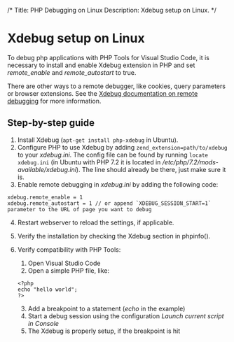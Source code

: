 /*
Title: PHP Debugging on Linux
Description: Xdebug setup on Linux.
*/

# Xdebug setup on Linux

To debug php applications with PHP Tools for Visual Studio Code, it is necessary to install and enable Xdebug extension in PHP and set *remote_enable* and *remote_autostart* to true.

There are other ways to a remote debugger, like cookies, query parameters or browser extensions. See the [Xdebug documentation on remote debugging](https://xdebug.org/docs/remote#starting) for more information.

## Step-by-step guide

1. Install Xdebug (```apt-get install php-xdebug``` in Ubuntu).
2. Configure PHP to use Xdebug by adding ```zend_extension=path/to/xdebug``` to your *xdebug.ini*. The config file can be found by running ```locate xdebug.ini``` (in Ubuntu with PHP 7.2 it is located in */etc/php/7.2/mods-available/xdebug.ini*). The line should already be there, just make sure it is.
3. Enable remote debugging in *xdebug.ini* by adding the following code:

```
xdebug.remote_enable = 1
xdebug.remote_autostart = 1 // or append `XDEBUG_SESSION_START=1` parameter to the URL of page you want to debug
```

4. Restart webserver to reload the settings, if applicable.
5. Verify the installation by checking the Xdebug section in phpinfo().
6. Verify compatibility with PHP Tools:
    1. Open Visual Studio Code
    2. Open a simple PHP file, like:

    ```
    <?php
    echo "hello world";
    ?>
    ```

    3. Add a breakpoint to a statement (*echo* in the example)
    4. Start a debug session using the configuration *Launch current script in Console*
    5. The Xdebug is properly setup, if the breakpoint is hit
